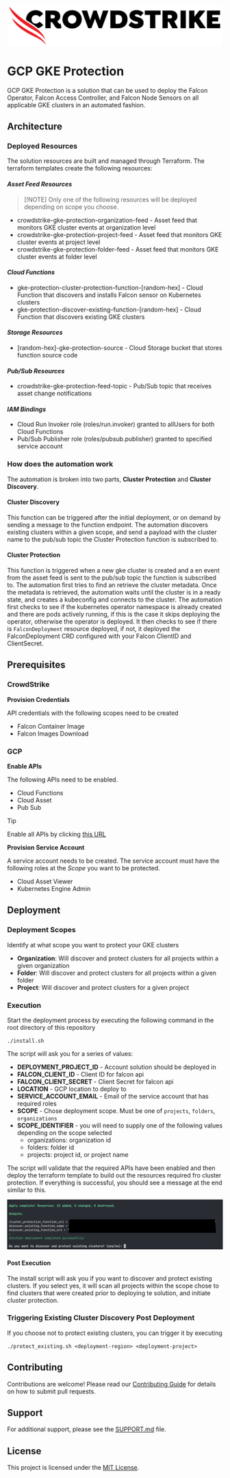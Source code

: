 <p align="center">
   <img src="https://raw.githubusercontent.com/CrowdStrike/falconpy/main/docs/asset/cs-logo.png" alt="CrowdStrike logo" width="500"/>
</p>

# GCP GKE Protection

GCP GKE Protection is a solution that can be used to deploy the Falcon Operator, Falcon Access Controller, and Falcon Node Sensors on all applicable GKE clusters in an automated fashion.

## Architecture

### Deployed Resources

The solution resources are built and managed through Terraform. The terraform templates create the following resources:

#### _Asset Feed Resources_
>
> [!NOTE]
> Only one of the following resources will be deployed depending on scope you choose.

- crowdstrike-gke-protection-organization-feed - Asset feed that monitors GKE cluster events at organization level
- crowdstrike-gke-protection-project-feed - Asset feed that monitors GKE cluster events at project level
- crowdstrike-gke-protection-folder-feed - Asset feed that monitors GKE cluster events at folder level

#### _Cloud Functions_

- gke-protection-cluster-protection-function-[random-hex] - Cloud Function that discovers and installs Falcon sensor on Kubernetes clusters
- gke-protection-discover-existing-function-[random-hex] - Cloud Function that discovers existing GKE clusters

#### _Storage Resources_

- [random-hex]-gke-protection-source - Cloud Storage bucket that stores function source code

#### _Pub/Sub Resources_

- crowdstrike-gke-protection-feed-topic - Pub/Sub topic that receives asset change notifications

#### _IAM Bindings_

- Cloud Run Invoker role (roles/run.invoker) granted to allUsers for both Cloud Functions
- Pub/Sub Publisher role (roles/pubsub.publisher) granted to specified service account

### How does the automation work

The automation is broken into two parts, **Cluster Protection** and **Cluster Discovery**.

#### Cluster Discovery

This function can be triggered after the initial deployment, or on demand by sending a message to the function endpoint. The automation discovers existing clusters within a given scope, and send a payload with the cluster name to the pub/sub topic the Cluster Protection function is subscribed to.

#### Cluster Protection

This function is triggered when a new gke cluster is created and a en event from the asset feed is sent to the pub/sub topic the function is subscribed to.
The automation first tries to find an retrieve the cluster metadata. Once the metadata is retrieved, the automation waits until the cluster is in a ready state, and creates a kubeconfig and connects to the cluster. The automation first checks to see if the kubernetes operator namespace is already created and there are pods actively running, if this is the case it skips deploying the operator, otherwise the operator is deployed. It then checks to see if there is `FalconDeployment` resource deployed, if not, it deployed the FalconDeployment CRD configured with your Falcon ClientID and ClientSecret.

## Prerequisites

### CrowdStrike

**Provision Credentials**

API credentials with the following scopes need to be created

- Falcon Container Image
- Falcon Images Download

### GCP

**Enable APIs**

The following APIs need to be enabled.

- Cloud Functions
- Cloud Asset
- Pub Sub

> [!Tip]
> Enable all APIs by clicking [this URL](https://console.cloud.google.com/apis/enableflow?apiid=cloudfunctions.googleapis.com,pubsub.googleapis.com,cloudasset.googleapis.com&redirect=https:%2F%2Fcloud.google.com)

**Provision Service Account**

A service account needs to be created. The service account must have the following roles at the _Scope_ you want to be protected.

- Cloud Asset Viewer
- Kubernetes Engine Admin

## Deployment

### Deployment Scopes

Identify at what scope you want to protect your GKE clusters

- **Organization**: Will discover and protect clusters for all projects within a given organization
- **Folder**: Will discover and protect clusters for all projects within a given folder
- **Project**: Will discover and protect clusters for a given project

### Execution

Start the deployment process by executing the following command in the root directory of this repository

```shell
./install.sh
```

The script will ask you for a series of values:

- **DEPLOYMENT_PROJECT_ID** - Account solution should be deployed in
- **FALCON_CLIENT_ID** - Client ID for falcon api
- **FALCON_CLIENT_SECRET** - Client Secret for falcon api
- **LOCATION** - GCP location to deploy to
- **SERVICE_ACCOUNT_EMAIL** - Email of the service account that has required roles
- **SCOPE** - Chose deployment scope. Must be one of `projects`, `folders`, `organizations`
- **SCOPE_IDENTIFIER** - you will need to supply one of the following values depending on the scope selected
  - organizations: organization id
  - folders: folder id
  - projects: project id, or project name

The script will validate that the required APIs have been enabled and then deploy the terraform template to build out the resources required fro cluster protection. If everything is successful, you should see a message at the end similar to this.

![Execution result](assets/installation_complete.png)

#### Post Execution

The install script will ask you if you want to discover and protect existing clusters. If you select yes, it will scan all projects within the scope chose to find clusters that were created prior to deploying te solution, and initiate cluster protection.

### Triggering Existing Cluster Discovery Post Deployment

If you choose not to protect existing clusters, you can trigger it by executing

```shell
./protect_existing.sh <deployment-region> <deployment-project>
```

## Contributing

Contributions are welcome! Please read our [Contributing Guide](https://github.com/CrowdStrike/community/blob/1563cc7f54ed6426f5cc15ae22c8c2636c06885f/docs/contributing.md) for details on how to submit pull requests.

## Support

For additional support, please see the [SUPPORT.md](SUPPORT.md) file.

## License

This project is licensed under the [MIT License](LICENSE).
